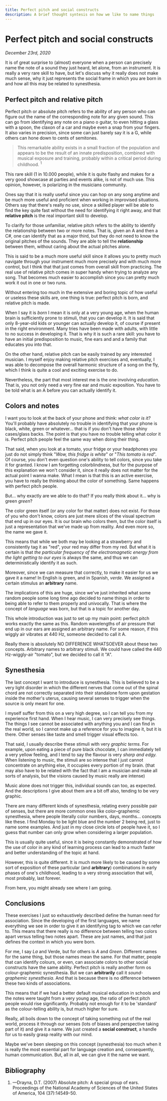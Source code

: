```yaml
---
title: Perfect pitch and social constructs
description: A brief thought syntesis on how we like to name things
---
```


# Perfect pitch and social constructs

*December 23rd, 2020*

It is of great surprise to (almost) everyone when a person can precisely name the note of a sound they just heard, let alone, from an instrument. It is really a very rare skill to have, but let's discuss why it really does not make much sense, why it just represents the social frame in which you are born in and how all this may be related to synesthesia.

## Perfect pitch and relative pitch

Perfect pitch or absolute pitch refers to the ability of any person who can figure out the name of the corresponding note for any given sound. This can go from identifying any note on a piano o guitar, to even hitting a glass with a spoon, the claxon of a car and maybe even a snap from your fingers. It also varies in precision, since some can just barely say it is a G, while others can hone down to cents of semitones.

> This remarkable ability exists in a small fraction of the population and appears to be the result of an innate predisposition, combined with musical exposure and training, probably within a critical period during childhood. $^1$

This rare skill (1 in 10.000 people), while it is quite flashy and makes for a very good showcase at parties and events alike, is not of much use. This opinion, however, is polarizing in the musicians community. 

Ones say that it is really useful since you can hop on any song anytime and be much more useful and proficient when working in improvised situations. Others say that there's really no use, since a skilled player will be able to find the key quite fast without the need for identifying it right away, and that **relative pitch** is the real important skill to develop.

To clarify for those unfamiliar, relative pitch refers to the ability to identify the relationship between two or more notes. That is, given an A and then a C#, one can identify that as a major third, but they do not need to know the original pitches of the sounds. They are able to tell the **relationship** between them, without caring about the actual pitches alone.

This is said to be a much more useful skill since it allows you to pretty much navigate through your instrument much more precisely and with much more control, but I think that that just comes from overall skill from practicing. The real use of relative pitch comes in super handy when trying to analyze any song. That becomes much easier to accomplish since you can pretty much work it out in one or two runs.

Without entering too much in the extensive and boring topic of how useful or useless these skills are, one thing is true: perfect pitch is born, and relative pitch is made. 

When I say it is *born* I mean it is only at a very young age, when the human brain is sufficiently prone to stimuli, that you can develop it. It is said that only 8-year-old kids or younger can actually develop it, of course if present in the right environment. Many tries have been made with adults, with little to no success in developing it. That is why it is such a rare skill: you have to have an initial predisposition to music, fine ears and and a family that educates you into that. 

On the other hand, relative pitch can be easily trained by any interested musician. I myself enjoy making relative pitch exercises and, eventually, I was able to decompose the overall harmonic structure of a song on the fly, which I think is quite a cool and exciting exercise to do.

Nevertheless, the part that most interest me is the one involving *education*. That is, you not only need a very fine ear and music exposition. You have to be told what is an A before you can actually identify it.

## Colors and notes

I want you to look at the back of your phone and think: *what color is it?* You'll probably have absolutely no trouble in identifying that your phone is black, white, green or whatever... that is if you don't have those shiny cases/glass backs. The point is that you have no trouble telling what color it is. Perfect pitch people feel the same way when doing their thing.

That said, when you look at a tomato, your fridge or your headphones you just do not simply think "*Wow, this fridge is white*" or "*This tomato is red*". Of course, you don't even question one's ability to tell colors, since you take it for granted. I know I am forgetting colorblindness, but for the purpose of this explanation we won't consider it, since it really does not matter for the actual point I wanna make. What I mean is that this is an active exercise, you have to really be thinking about the color of something. Same happens with perfect pitch people.

But... why exactly are we able to do that? If you really think about it... why is green *green*?

The color green itself (or any color for that matter) does not exist. For those of you who don't know, colors are just mere slices of the visual spectrum that end up in our eyes. It is our brain who colors them, but the color itself is just a representation that we've made up from reality. And even more so, the name we gave it. 

This means that while we both may be looking at a strawberry and consistently tag it as "red", your red may differ from my red. But what it is certain is that *the particular frequency of the electromagnetic energy from the light getting to our eyes* is always the same, and thus we can deterministically identify it as such.

Moreover, since we can measure that correctly, to make it easier for us we gave it a name! In English is green, and in Spanish, *verde*. We assigned a certain stimulus an **arbitrary** name.

The implications of this are huge, since we've just inherited what some random people some long time ago decided to name things in order to being able to refer to them properly and univocally. That is where the concept of *language* was born, but that is a topic for another day.

This whole introduction was just to set up my main point: perfect pitch works exactly the same as this. Random wavelengths of air pressure that end up in our ears are assigned an arbitrary name. For some reason, if this wiggly air vibrates at 440 Hz, someone decided to call it A. 

Really there is absolutely NO DIFFERENCE WHATSOEVER about these two concepts. Arbitrary names to arbitrary stimuli. We could have called the 440 Hz-wiggly-air "tomato", but we decided to call it "A".

## Synesthesia

The last concept I want to introduce is synesthesia. This is believed to be a very light disorder in which the different nerves that come out of the spinal chord are not correctly separated into their standalone form upon gestation inside the mother's uterus, causing several senses to trigger when the source is only meant for one.

I myself suffer from this on a very high degree, so I can tell you from my experience first hand. When I hear music, I can very precisely see things. The things I see cannot be associated with anything you and I can find in the real world, so I cannot make up a reference for you to imagine it, but it is there. Other senses like taste and smell trigger visual effects too.

That said, I usually describe these stimuli with very *graphic terms*. For example, upon eating a piece of pure black chocolate, I can immediately tell a very yellow feeling, and I tend to say the flavour is very *sharp and edgy.* When listening to music, the stimuli are so intense that I just cannot concentrate on anything else, it occupies every portion of my brain. (that may also have to be related with the fact that I am a musician and make all sorts of analysis, but the visions caused by music really are intense)

Music alone does not trigger this, individual sounds can too, as expected. And the descriptions I give about them are a bit off also, tending to be very graphic.

There are many different kinds of synesthesia, relating every possible pair of senses, but there are more common ones like color–graphemic synesthesia, where people literally color numbers, days, months... concepts like these. I find Monday to be light blue and the number 2 being red, just to name some examples. And just in my close circle lots of people have it, so I guess that number can only grow when considering a larger population.

This is usually quite useful, since it is being constantly demonstrated of how the use of color in any kind of learning process can lead to a much faster and better understanding of the topic at hand. 

However, this is quite different. It is much more likely to be caused by some sort of exposition of these particular (and **arbitrary**) combinations in early phases of one's childhood, leading to a very strong association that will, most probably, last forever. 

From here, you might already see where I am going.

## Conclusions

These exercises I just so exhaustively described define the human need for association. Since the developing of the first languages, we name everything we see in order to give it an identifying tag to which we can refer to. This means that there really is no difference between telling two colors apart versus telling two notes apart. These are just names, and that just defines the context in which you were born.

For me, I say *La* and Verde, but for others is *A* and *Green*. Different names for the same thing, but those names mean the same. For that matter, people that can identify colours, or even, can associate colors to other social constructs have the same ability. Perfect pitch is really another form os colour-graphemic synesthesia. But we can **arbitrarily** call it *sound-graphemic synesthesia*. And that is because there is no difference between these two kinds of associations. 

This means that if we had a better default musical education in schools and the notes were taught from a very young age, the ratio of perfect pitch people would rise significantly. Probably not enough for it to be 'standard' as the colour-telling ability is, but much higher for sure.

Really, all boils down to the concept of taking something out of the real world, process it through our senses (lots of biases and perspective taking part of it) and give it a name. We just created a **social construct**, a handle for us to easily grasp reality with our mind.

Maybe we've been sleeping on this concept (synesthesia) too much when it is really the most essential part for language creation and, consequently, human communication. But, all in all, we can give it the name we want. 

## Bibliography

1. —Drayna, D.T. (2007) Absolute pitch: A special group of ears. Proceedings of the National Academy of Sciences of the United States of America, 104 (37):14549-50.